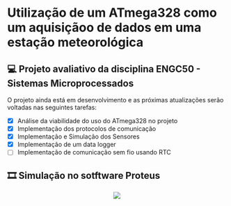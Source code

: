 # Utilização de um ATmega328 como um aquisiçãoo de dados em uma estação meteorológica

## 💻 Projeto avaliativo da disciplina ENGC50 - Sistemas Microprocessados

O projeto ainda está em desenvolvimento e as próximas atualizações serão voltadas nas seguintes tarefas:

- [x] Análise da viabilidade do uso do ATmega328 no projeto
- [x] Implementação dos protocolos de comunicação
- [x] Implementação e Simulação dos Sensores
- [x] Implementação de um data logger
- [ ] Implementação de comunicação sem fio usando RTC

## :film_strip: Simulação no sotftware Proteus

<center>
<img src="C:Img\Simulação.jpg"/><br>
</center>